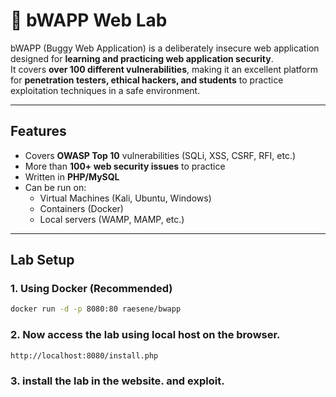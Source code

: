 # 🐝 bWAPP Web Lab

bWAPP (Buggy Web Application) is a deliberately insecure web application designed for **learning and practicing web application security**.  
It covers **over 100 different vulnerabilities**, making it an excellent platform for **penetration testers, ethical hackers, and students** to practice exploitation techniques in a safe environment.

---

##  Features
- Covers **OWASP Top 10** vulnerabilities (SQLi, XSS, CSRF, RFI, etc.)
- More than **100+ web security issues** to practice
- Written in **PHP/MySQL**
- Can be run on:
  - Virtual Machines (Kali, Ubuntu, Windows)
  - Containers (Docker)
  - Local servers (WAMP, MAMP, etc.)

---

##  Lab Setup

### 1. Using Docker (Recommended)
```bash
docker run -d -p 8080:80 raesene/bwapp
```
### 2. Now access the lab using local host on the browser.
```bash
http://localhost:8080/install.php
```
### 3. install the lab in the website. and exploit.
